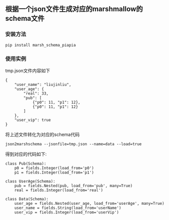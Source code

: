 ## 根据一个json文件生成对应的marshmallow的schema文件

### 安装方法

```
pip install marsh_schema_piapia
```

### 使用实例

tmp.json文件内容如下
```
{
    "user_name": "liujinliu",
    "user_age": {
        "real": 33,
        "pub": [
            {"p0": 11, "p1": 12},
            {"p0": 11, "p1": 12}
        ]
    },
    "user_vip": true
}
```

将上述文件转化为对应的schema代码
```
json2marshschema --jsonfile=tmp.json --name=data --load=true
```

得到对应的代码如下:
```
class Pub(Schema):
    p0 = fields.Integer(load_from='p0')
    p1 = fields.Integer(load_from='p1')

class UserAge(Schema):
    pub = fields.Nested(pub, load_from='pub', many=True)
    real = fields.Integer(load_from='real')

class Data(Schema):
    user_age = fields.Nested(user_age, load_from='userAge', many=True)
    user_name = fields.String(load_from='userName')
    user_vip = fields.Integer(load_from='userVip')
```
